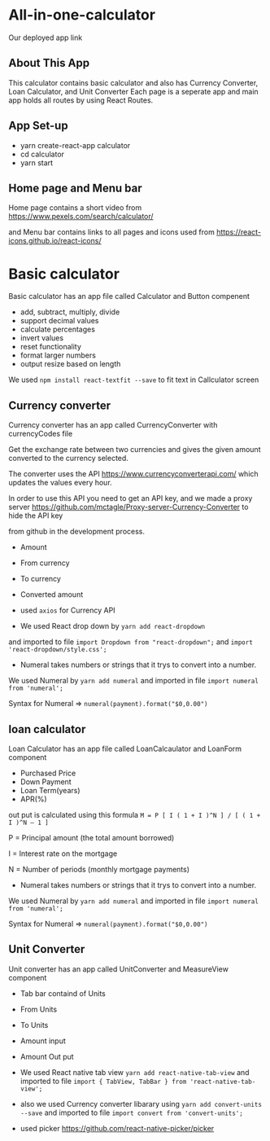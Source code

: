 # All-in-one-calculator
Our deployed app link 
## About This App
This calculator contains basic calculator and also has Currency Converter, Loan Calculator, and Unit Converter
Each page is a seperate app and main app holds all routes  by using React Routes.

## App Set-up
- yarn create-react-app calculator
- cd calculator
- yarn start


## Home page and Menu bar
Home page contains a short video from https://www.pexels.com/search/calculator/

and Menu bar contains links to all pages and icons used from https://react-icons.github.io/react-icons/


# Basic calculator

Basic calculator has an app file called Calculator and Button compenent

- add, subtract, multiply, divide
- support decimal values
- calculate percentages
- invert values
- reset functionality
- format larger numbers
- output resize based on length

We used ```npm install react-textfit --save``` to fit text in Callculator screen

## Currency converter

Currency converter has an app called CurrencyConverter with currencyCodes file 

Get the exchange rate between two currencies and gives the given amount converted to the currency selected.

The converter uses the API https://www.currencyconverterapi.com/ which updates the values every hour.

In order to use this API you need to get an API key, and we made a proxy server https://github.com/mctagle/Proxy-server-Currency-Converter to hide the API key

from github in the development process.

- Amount
- From currency
- To currency
- Converted amount 

- used ```axios``` for Currency API

- We used React drop down by ```yarn add react-dropdown```

and imported to file ```import Dropdown from "react-dropdown";``` and ```import 'react-dropdown/style.css';```


- Numeral takes numbers or strings that it trys to convert into a number.

We used Numeral by ```yarn add numeral``` and imported in file ```import numeral from 'numeral';```

Syntax for Numeral => ```numeral(payment).format("$0,0.00")```

## loan calculator

Loan Calculator has an app file called LoanCalcaulator and LoanForm component

- Purchased Price
- Down Payment
- Loan Term(years)
- APR(%)

out put is calculated using this formula  ```M = P [ I ( 1 + I )^N ] / [ ( 1 + I )^N – 1 ]```

P = Principal amount (the total amount borrowed)

I = Interest rate on the mortgage

N = Number of periods (monthly mortgage payments)

- Numeral takes numbers or strings that it trys to convert into a number.

We used Numeral by ```yarn add numeral``` and imported in file ```import numeral from 'numeral';```

Syntax for Numeral => ```numeral(payment).format("$0,0.00")```


## Unit Converter

Unit converter has an app called UnitConverter and MeasureView component

- Tab bar containd of Units
- From Units
- To Units
- Amount input
- Amount Out put

- We used React native tab view ```yarn add react-native-tab-view``` and imported to file ```import { TabView, TabBar } from 'react-native-tab-view';```

- also we used Currency converter libarary using ```yarn add convert-units --save``` and imported to file ```import convert from 'convert-units';```

- used picker https://github.com/react-native-picker/picker 



